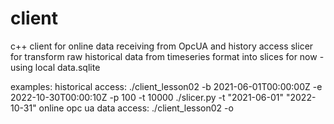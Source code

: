 # client
c++ client for online data receiving from OpcUA and history access
slicer for transform raw historical data from timeseries format into slices
for now - using local data.sqlite

examples:
historical access:
./client_lesson02 -b 2021-06-01T00:00:00Z -e 2022-10-30T00:00:10Z -p 100 -t 10000
./slicer.py -t "2021-06-01" "2022-10-31"
online opc ua data access:
./client_lesson02 -o
